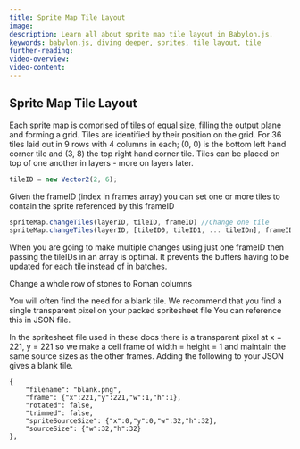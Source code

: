 ```yaml
---
title: Sprite Map Tile Layout
image: 
description: Learn all about sprite map tile layout in Babylon.js.
keywords: babylon.js, diving deeper, sprites, tile layout, tile
further-reading:
video-overview:
video-content:
---
```


## Sprite Map Tile Layout

Each sprite map is comprised of tiles of equal size, filling the output plane and forming a grid. Tiles are identified by their position on the grid. For 36 tiles laid out in 9 rows with 4 columns in each; (0, 0) is the bottom left hand corner tile and (3, 8) the top right hand corner tile. Tiles can be placed on top of one another in layers - more on layers later.

```javascript
tileID = new Vector2(2, 6);
```

Given the frameID (index in frames array) you can set one or more tiles to contain the sprite referenced by this frameID
```javascript
spriteMap.changeTiles(layerID, tileID, frameID) //Change one tile
spriteMap.changeTiles(layerID, [tileID0, tileID1, ... tileIDn], frameID); //Change multiple tiles to sprite at frameID
```

When you are going to make multiple changes using just one frameID then passing the tileIDs in an array is optimal. It prevents the buffers having to be updated for each tile instead of in batches. 

Change a whole row of stones to Roman columns <Playground id="#YCY2IL#20" title="Sprite Map Tile Layout" description="Simple example showing sprite map tile layouts."/>

You will often find the need for a blank tile. We recommend that you find a single transparent pixel on your packed spritesheet file You can reference this in JSON file.  

In the spritesheet file used in these docs there is a transparent pixel at x = 221, y = 221 so we make a cell frame of width = height = 1 and maintain the same source sizes as the other frames. Adding the following to your JSON gives a blank tile.
```
{
	"filename": "blank.png",
	"frame": {"x":221,"y":221,"w":1,"h":1},
	"rotated": false,
	"trimmed": false,
	"spriteSourceSize": {"x":0,"y":0,"w":32,"h":32},
	"sourceSize": {"w":32,"h":32}
},
```
<Playground id="#YCY2IL#21" title="Blank Tile Added to JSON" description="Simple example of adding a blank tile to a JSON file."/>
